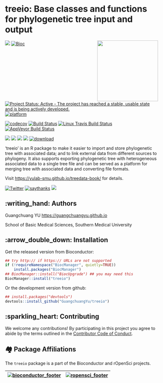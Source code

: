 <!-- README.md is generated from README.Rmd. Please edit that file -->

# treeio: Base classes and functions for phylogenetic tree input and output

<a href="https://yulab-smu.github.io/treedata-book/"><img src="https://raw.githubusercontent.com/Bioconductor/BiocStickers/master/treeio/treeio.png" height="200" align="right" /></a>

[![](https://badges.ropensci.org/179_status.svg)](https://github.com/ropensci/onboarding/issues/179)
[![Bioc](http://www.bioconductor.org/shields/years-in-bioc/treeio.svg)](https://www.bioconductor.org/packages/devel/bioc/html/treeio.html#since)
[![Project Status: Active - The project has reached a stable, usable
state and is being actively
developed.](http://www.repostatus.org/badges/latest/active.svg)](http://www.repostatus.org/#active)
[![platform](http://www.bioconductor.org/shields/availability/devel/treeio.svg)](https://www.bioconductor.org/packages/devel/bioc/html/treeio.html#archives)

[![codecov](https://codecov.io/gh/GuangchuangYu/treeio/branch/master/graph/badge.svg)](https://codecov.io/gh/GuangchuangYu/treeio)
[![Build
Status](http://www.bioconductor.org/shields/build/devel/bioc/treeio.svg)](https://bioconductor.org/checkResults/devel/bioc-LATEST/treeio/)
[![Linux Travis Build
Status](https://img.shields.io/travis/GuangchuangYu/treeio/master.svg?label=Linux)](https://travis-ci.org/GuangchuangYu/treeio)
[![AppVeyor Build
Status](https://img.shields.io/appveyor/ci/Guangchuangyu/treeio/master.svg?label=Windows)](https://ci.appveyor.com/project/GuangchuangYu/treeio)

[![](https://img.shields.io/badge/release%20version-1.8.1-green.svg)](https://www.bioconductor.org/packages/treeio)
[![](https://img.shields.io/badge/devel%20version-1.9.2-green.svg)](https://github.com/guangchuangyu/treeio)
[![](https://img.shields.io/badge/download-31921/total-blue.svg)](https://bioconductor.org/packages/stats/bioc/treeio)
[![](https://img.shields.io/badge/download-1584/month-blue.svg)](https://bioconductor.org/packages/stats/bioc/treeio)
[![download](http://www.bioconductor.org/shields/downloads/release/treeio.svg)](https://bioconductor.org/packages/stats/bioc/treeio)

‘treeio’ is an R package to make it easier to import and store
phylogenetic tree with associated data; and to link external data from
different sources to phylogeny. It also supports exporting phylogenetic
tree with heterogeneous associated data to a single tree file and can be
served as a platform for merging tree with associated data and
converting file formats.

Visit <https://yulab-smu.github.io/treedata-book/> for details.

[![Twitter](https://img.shields.io/twitter/url/http/shields.io.svg?style=social&logo=twitter)](https://twitter.com/intent/tweet?hashtags=treeio&url=http://onlinelibrary.wiley.com/doi/10.1111/2041-210X.12628/abstract&screen_name=guangchuangyu)
[![saythanks](https://img.shields.io/badge/say-thanks-ff69b4.svg)](https://saythanks.io/to/GuangchuangYu)
[![](https://img.shields.io/badge/follow%20me%20on-WeChat-green.svg)](https://guangchuangyu.github.io/blog_images/biobabble.jpg)

## :writing\_hand: Authors

Guangchuang YU <https://guangchuangyu.github.io>

School of Basic Medical Sciences, Southern Medical University

## :arrow\_double\_down: Installation

Get the released version from Bioconductor:

``` r
## try http:// if https:// URLs are not supported
if (!requireNamespace("BiocManager", quietly=TRUE))
    install.packages("BiocManager")
## BiocManager::install("BiocUpgrade") ## you may need this
BiocManager::install("treeio")
```

Or the development version from github:

``` r
## install.packages("devtools")
devtools::install_github("GuangchuangYu/treeio")
```

## :sparkling\_heart: Contributing

We welcome any contributions\! By participating in this project you
agree to abide by the terms outlined in the [Contributor Code of
Conduct](CONDUCT.md).

## :houses: Package Affiliations

The `treeio` package is a part of the Bioconductor and rOpenSci
projects.

| [![bioconductor\_footer](http://bioconductor.org/images/logo_bioconductor.gif)](http://bioconductor.org) | [![ropensci\_footer](http://ropensci.org/public_images/github_footer.png)](http://ropensci.org) |
| :------------------------------------------------------------------------------------------------------: | :---------------------------------------------------------------------------------------------: |
